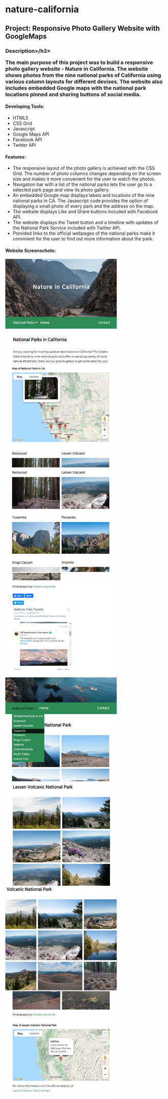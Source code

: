# nature-california
## Project: Responsive Photo Gallery Website with GoogleMaps

 <h3>Description>/h3>
                            <p>The main purpose of this project was to build a responsive photo gallery website - Nature in California. The website shows photos from the nine national parks of California using various column layouts for different devises. The website also includes embedded Google maps with the national park locations pinned and sharing buttons of social media.</p>                           
                            <h4>Developing Tools:</h4>
                            <ul>
                                <li>HTML5</li>
                                <li>CSS Grid</li>
                                <li>Javascript</li>
                                <li>Google Maps API</li>
                                <li>Facebook API</li>
                                <li>Twitter API</li>
                            </ul>
                            <h4>Features:</h4>
                            <ul>
                                <li>The responsive layout of the photo gallery is achieved with the CSS Grid. The number of photo columns changes depending on the screen size and makes it more convenient for the user to watch the photos.</li>
                                <li>Navigation bar with a list of the national parks lets the user go to a selected park page and view its photo gallery.</li>
                                <li>An embedded Google map displays labels and locations of the nine national parks in CA. The Javascript code provides the option of displaying a small photo of every park and the address on the map.</li>
                                <li>The website displays Like and Share buttons included with Facebook API.</li>
                                <li>The website displays the Tweet button and a timeline with updates of the National Park Service included with Twitter API.</li>
                                <li>Provided links to the official webpages of the national parks make it convinient for the user to find out more information about the park.</li>
                            </ul>
<h4>Website Screenschots:</h4>                          
<img src="screenschots/npscreen1.PNG" width="350" height="auto">
<img src="screenschots/npscreen2.PNG" width="350" height="auto">
<img src="screenschots/npscreen3.PNG" width="350" height="auto">
<img src="screenschots/npscreen4.PNG" width="350" height="auto">
<img src="screenschots/npscreen5.PNG" width="350" height="auto">
<img src="screenschots/npscreen6.PNG" width="350" height="auto">
<img src="screenschots/npscreen8.PNG" width="350" height="auto">
<img src="screenschots/npscreen7.PNG" width="350" height="auto">



                            
